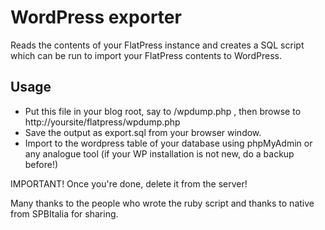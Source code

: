 # WordPress exporter
Reads the contents of your FlatPress instance and creates a SQL script which can be run to import your FlatPress contents to WordPress.

## Usage
- Put this file in your blog root, say to /wpdump.php , then browse to http://yoursite/flatpress/wpdump.php
- Save the output as export.sql from your browser window.
- Import to the wordpress table of your database using phpMyAdmin or any analogue tool (if your WP installation is not new, do a backup before!)

IMPORTANT! Once you're done, delete it from the server!

Many thanks to the people who wrote the ruby script and thanks to native from SPBItalia for sharing. 
